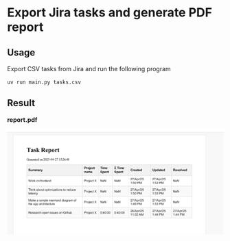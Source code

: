 # Export Jira tasks and generate PDF report

## Usage

Export CSV tasks from Jira and run the following program

```
uv run main.py tasks.csv
```

## Result

**report.pdf**

![Example report](img/report-example.png)
